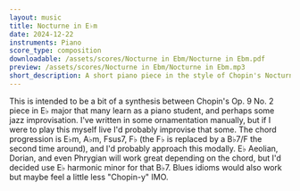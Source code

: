 ```yaml
---
layout: music
title: Nocturne in E♭m
date: 2024-12-22
instruments: Piano
score_type: composition
downloadable: /assets/scores/Nocturne in Ebm/Nocturne in Ebm.pdf
preview: /assets/scores/Nocturne in Ebm/Nocturne in Ebm.mp3
short_description: A short piano piece in the style of Chopin's Nocturnes
---
```


This is intended to be a bit of a synthesis between Chopin's Op. 9 No. 2 piece in E♭ major that many learn as a piano student, and perhaps some jazz improvisation.
I've written in some ornamentation manually, but if I were to play this myself live I'd probably improvise that some.
The chord progression is E♭m, A♭m, Fsus7, F♭ (the F♭ is replaced by a B♭7/F the second time around), and I'd probably approach this modally.
E♭ Aeolian, Dorian, and even Phrygian will work great depending on the chord, but I'd decided use E♭ harmonic minor for that B♭7.
Blues idioms would also work but maybe feel a little less "Chopin-y" IMO.

